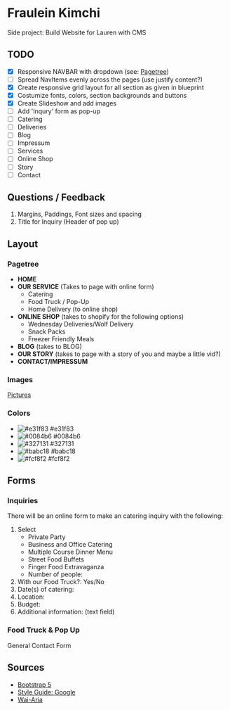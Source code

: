# Fraulein Kimchi

Side project: Build Website for Lauren with CMS 
  
## TODO

- [x] Responsive NAVBAR with dropdown (see: [Pagetree](#Pagetree))
- [ ] Spread NavItems evenly across the pages (use justify content?)
- [x] Create responsive grid layout for all section as given in blueprint
- [x] Costumize fonts, colors, section backgrounds and buttons
- [x] Create Slideshow and add images
- [ ] Add 'Inqury' form as pop-up
- [ ] Catering
- [ ] Deliveries
- [ ] Blog
- [ ] Impressum
- [ ] Services
- [ ] Online Shop
- [ ] Story
- [ ] Contact

## Questions / Feedback

1. Margins, Paddings, Font sizes and spacing
1. Title for Inquiry (Header of pop up)

## Layout

### Pagetree

- **HOME**
- **OUR SERVICE**
  (Takes to page with online form)
  - Catering
  - Food Truck / Pop-Up
  - Home Delivery (to online shop)
- **ONLINE SHOP**
  (takes to shopify for the following options)
  - Wednesday Deliveries/Wolf Delivery
  - Snack Packs
  - Freezer Friendly Meals
- **BLOG**
  (takes to BLOG)
- **OUR STORY**
  (takes to page with a story of you and maybe a little vid?)
- **CONTACT/IMPRESSUM**

### Images
[Pictures](img/)

### Colors
- ![#e31f83](https://via.placeholder.com/15/e31f83/000000?text=+) #e31f83
- ![#0084b6](https://via.placeholder.com/15/0084b6/000000?text=+) #0084b6
- ![#327131](https://via.placeholder.com/15/327131/000000?text=+) #327131
- ![#babc18](https://via.placeholder.com/15/babc18/000000?text=+) #babc18
- ![#fcf8f2](https://via.placeholder.com/15/fcf8f2/000000?text=+) #fcf8f2

## Forms
### Inquiries
There will be an online form to make an catering inquiry with the following:
1. Select
   - Private Party
   - Business and Office Catering
   - Multiple Course Dinner Menu
   - Street Food Buffets
   - Finger Food Extravaganza
   - Number of people:
2. With our Food Truck?: Yes/No
3. Date(s) of catering:
4. Location:
5. Budget:
6. Additional information: (text field)

### Food Truck & Pop Up
General Contact Form

## Sources
- [Bootstrap 5](https://getbootstrap.com/docs/5.0)
- [Style Guide: Google](https://google.github.io/styleguide/htmlcssguide.html#Optional_Tags)
- [Wai-Aria](https://www.w3.org/TR/wai-aria/)
